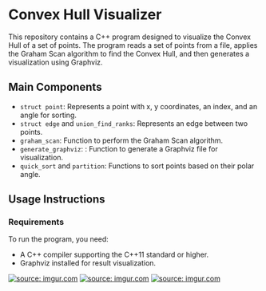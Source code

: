 # Convex Hull Visualizer

This repository contains a C++ program designed to visualize the Convex Hull of a set of points. The program reads a set of points from a file, applies the Graham Scan algorithm to find the Convex Hull, and then generates a visualization using Graphviz.

## Main Components

- `struct point`: Represents a point with x, y coordinates, an index, and an angle for sorting.
- `struct edge` and `union_find_ranks`: Represents an edge between two points.
- `graham_scan`: Function to perform the Graham Scan algorithm.
- `generate_graphviz`: : Function to generate a Graphviz file for visualization.
- `quick_sort` and `partition`: Functions to sort points based on their polar angle.

## Usage Instructions

### Requirements

To run the program, you need:

- A C++ compiler supporting the C++11 standard or higher.
- Graphviz installed for result visualization.


<a href="https://imgur.com/FvWG6HB"><img src="https://i.imgur.com/FvWG6HB.png" title="source: imgur.com" /></a>
<a href="https://imgur.com/OWLYrAu"><img src="https://i.imgur.com/OWLYrAu.png" title="source: imgur.com" /></a>
<a href="https://imgur.com/XS3cPRT"><img src="https://i.imgur.com/XS3cPRT.png" title="source: imgur.com" /></a>
